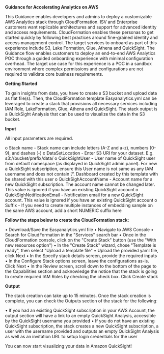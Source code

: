 **Guidance for Accelerating Analytics on AWS**

This Guidance enables developers and admins to deploy a customizable AWS Analytics stack through CloudFormation. ISV and Enterprise customers want replicable architectures and support for advanced identity and access requirements. CloudFormation enables these personas to get started quickly by following best practices around fine-grained identity and access management control. The target services to onboard as part of this experience include S3, Lake Formation, Glue, Athena and QuickSight.
The Guidance flow enables customers to deploy an end-to-end AWS Analytics POC through a guided onboarding experience with minimal configuration overhead. The target use case for this experience is a POC in a sandbox environment where complex permissions and configurations are not required to validate core business requirements.

**Getting Started**

To gain insights from data, you have to create a S3 bucket and upload data as flat file(s). Then, the CloudFormation template Easyanalytics.yml can be leveraged to create a stack that provisions all necessary services including IAM Role, LakeFormation, Glue, Athena and QuickSight. The stack output is a QuickSight Analysis that can be used to visualize the data in the S3 bucket.

**Input**

All input parameters are required.

o	Stack name - Stack name can include letters (A-Z and a-z), numbers (0-9), and dashes (-)
o	DataSetLocation - Enter S3 URI for your dataset. E.g. s3://bucket/prefix/data/
o	QuickSightUser - User name of QuickSight user from default namespace (as displayed in QuickSight admin panel). For new a QuickSight subscription, ensure this User name is not same as any IAM username and does not contain ‘/’. Dashboard created by this template with be shared with this user
o	QuickSighAccountName - Account name for a new QuickSight subscription. The account name cannot be changed later. This value is ignored if you have an existing QuickSight account
o	QuickSighNotificationEmail - Notification email for a new QuickSight account. This value is ignored if you have an existing QuickSight account
o	Suffix - If you need to create multiple instances of embedding sample on the same AWS account, add a short NUMERIC suffix here

**Follow the steps below to create the CloudFormation stack:**

•	Download/Save the Easyanalytics.yml file
•	Navigate to AWS Console
•	Search for CloudFormation in the "Services" search bar
•	Once in the CloudFormation console, click on the "Create Stack" button (use the "With new resources option")
•	In the "Create Stack" wizard, chose "Template is ready", then select "Upload a template file"
•	Upload the provided yaml file, click Next
•	In the Specify stack details screen, provide the required inputs
•	In the Configure Stack options screen, leave the configurations as-is. Click Next
•	In the Review screen, scroll down to the bottom of the page to the Capabilities section and acknowledge the notice that the stack is going to create required IAM Roles by checking the check box. Click Create stack

**Output**

The stack creation can take up to 15 minutes. Once the stack creation is complete, you can check the Outputs section of the stack for the following:

•	If you had an existing QuickSight subscription in your AWS Account, the output section will have a link to an empty QuickSight Analysis, accessible by the QuickSight username you provided
•	If you do not have an existing QuickSight subscription, the stack creates a new QuickSight subscription, a user with the username provided and outputs an empty QuickSight Analysis as well as an invitation URL to setup login credentials for the user

You can now start visualizing your data in Amazon QuickSight!



